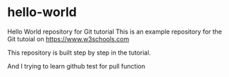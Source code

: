 # hello-world
Hello World repository for Git tutorial
This is an example repository for the Git tutoial on https://www.w3schools.com

This repository is built step by step in the tutorial.

And I trying to learn github
test for pull function

